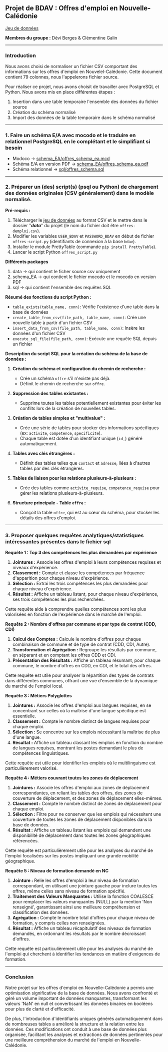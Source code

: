 ## Projet de BDAV : Offres d'emploi en Nouvelle-Calédonie

[Jeu de données](https://data.gouv.nc/explore/dataset/offres-demploi/information/?flg=fr-fr&disjunctive.experience&disjunctive.typecontrat&disjunctive.communeemploi&disjunctive.niveauformation&disjunctive.employeur_type&disjunctive.employeur_nomentreprise&disjunctive.specifites_multivalue&disjunctive.zonesdeplacement_multivalue&disjunctive.permis_affichage&disjunctive.langues_affichage)

**Membres du groupe :** Dévi Berges & Clémentine Galin

---

### Introduction

Nous avons choisi de normaliser un fichier CSV comportant des informations sur les offres d'emploi en Nouvelel-Calédonie.
Cette document contient 79 colonnes, nous l'appelerons fichier source.

Pour réaliser ce projet, nous avons choisit de travailler avec PostgreSQL et Python.
Nous avons mis en place différentes étapes :
1. Insertion dans une table temporaire l'ensemble des données du fichier source
2. Création du schéma normalisé
3. Import des données de la table temporaire dans le schéma normalisé

---

### 1. Faire un schéma E/A avec mocodo et le traduire en relationnel PostgreSQL en le complétant et le simplifiant si besoin

- Modoco -> [schema_EA/offres_schema_ea.mcd](https://www.mocodo.net/?mcd=eNp1Vk2PmzAQvfMr-AEcutueckOJs0JKICVkte3FcmCSdcXX2iba9Nd3_EFw2FQ5gJ_H45k3b4YsgoX5rQ45IbQg292e7uK8SMhmEfKKVoMAoAqaXtKeCcWhjsK2a44C6DvgZhRKGHiNLvDsJksWYc2PUNdA8Uzd8Sgsuwqo6BpAmyBe5WS_J6FxzioBUqKLCmp-AXGlfcdbpY_gWWhAv0uFEeCz4vjGj4PiXYvocKz4hUuzKLuhVeKK_n9nKaErstvES7IlaWGu-du1QCvoa1Y6n2OI8x1NxDoKn9LwAR-IP4XZep0Ta-QWxtzmHqTJK4kPdJ3l27hIstRc32JqbKCnTjTMBj9eP9_RBDnXjqfJ-S9yyINllqZxst_H6ZLQJF1n5oKya1vGJWtLoLw9ddMF8x10cHh1Ic-pisJvqUtvmW13pCB4ifPf9KAAnfieRwyD3u_IMlkny6SwB2QPJT_xkivvhAcGK7KN0xWZkfiVvYqjhBqISkDl4VnDEq27ktUQ3Wij8MnPYOR1o8rEYRR4RZVGobr24K9RwhQLLqAXXCtQr3sQKPL3q-QfA0K9gAfozQdtGMr-sRJMsVKyxBIiJ09m40vtPMJvps_OdOTfs9llqIeVc-Yx7pnM1Is3Fnlc-Lr18dBrcBSKEkyNre34Mns3Sepj8bKYZbkj-TbZG1fIVMPlVHG7Dshb8qLDxjCtMb5-twEtQgEfA9q4FTrpTid9fymAKaiioa_Mk-FoGC4dFxQr3x5xJRXIiJVaiOzc2sbWtrQfjrWTigWYKN_5hZ3BLjEmlEJLmUL9KgcK-INDpgJJscrau-RHvEkqpgYVSX5uUXLO9sJqXmlt65YaNTiNLMaFESeVIC4cO-8-yKnY320p49csySkpcr-UHmpbipnkQQm_pSbQDPHAlSgcx4Jipa3pqGYsLNTQv-Pci8KmO3LMMTyxTz1DjbVVtdPaqEZX9yz93_hzinrQDW9Y8kQrefRpk0Z_yeu9eI1Mng2widOXg91zM-GGzIVzt--P25q15wG-zFoLa64WgYv6RpZpAG90amCq1g8T-M9DvNGNZwbUXfRjonbyfKL4-f3InLBHBG63h5QEIy_281gq_MT5M3REAi_feaJ-hovgLl5j_zGgfMdZOh27gw05JqLxA9AM7f3014D97_APxrWqgw==)
- Schéma E/A en version PDF -> [schema_EA/offres_schema_ea.pdf](schema_EA/offres_schema_ea.pdf)
- Schéma relationnel -> [sql/offres_schema.sql](sql/offres_schema.sql)

---

### 2. Préparer un (des) script(s) (psql ou Python) de chargement des données originales (CSV généralement) dans le modèle normalisé.

**Pré-requis :**
1. Télécharger le [jeu de données](https://data.gouv.nc/explore/dataset/offres-demploi/information/?flg=fr-fr&disjunctive.experience&disjunctive.typecontrat&disjunctive.communeemploi&disjunctive.niveauformation&disjunctive.employeur_type&disjunctive.employeur_nomentreprise&disjunctive.specifites_multivalue&disjunctive.zonesdeplacement_multivalue&disjunctive.permis_affichage&disjunctive.langues_affichage) au format CSV et le mettre dans le dossier "***data***" du projet (le nom du fichier doit être `offres-demploi.csv`).
2. Modifier les variables `USER_BDAV` et `PASSWORD_BDAV` en début de fichier `offres-script.py` (identifiants de connexion à la base `bdav`).
3. Installer le module PrettyTable (commande `pip install PrettyTable`).
4. Lancer le script Python `offres_script.py`

**Différents packages**
1. data -> qui contient le ficher source csv uniquement
2. schema_EA -> qui contient le fichier mocodo et le mocodo en version PDF
3. sql -> qui contient l'ensemble des requêtes SQL

**Résumé des fonctions du script Python :**

- `table_exists(table_name, conn)`: Vérifie l'existence d'une table dans la base de données
- `create_table_from_csv(file_path, table_name, conn)`: Crée une nouvelle table à partir d'un fichier CSV
- `insert_data_from_csv(file_path, table_name, conn)`: Insère les données d'un fichier CSV
- `execute_sql_file(file_path, conn)`: Exécute une requête SQL depuis un fichier

**Description du script SQL pour la création du schéma de la base de données :**

1. **Création du schéma et configuration du chemin de recherche :**
   - Crée un schéma `offre` s'il n'existe pas déjà.
   - Définit le chemin de recherche sur `offre`.

2. **Suppression des tables existantes :**
   - Supprime toutes les tables potentiellement existantes pour éviter les conflits lors de la création de nouvelles tables.

3. **Création de tables simples et "multivalue" :**
   - Crée une série de tables pour stocker des informations spécifiques (ex: `activite`, `competence`, `specificite`).
   - Chaque table est dotée d'un identifiant unique (`id_`) généré automatiquement.

4. **Tables avec clés étrangères :**
   - Définit des tables telles que `contact` et `adresse`, liées à d'autres tables par des clés étrangères.

5. **Tables de liaison pour les relations plusieurs-à-plusieurs :**
   - Crée des tables comme `activite_requise`, `competence_requise` pour gérer les relations plusieurs-à-plusieurs.

6. **Structure principale - Table `offre` :**
   - Conçoit la table `offre`, qui est au cœur du schéma, pour stocker les détails des offres d'emploi.

---

### 3. Proposer quelques requêtes analytiques/statistiques intéressantes présentes dans le fichier sql

**Requête 1 : Top 3 des compétences les plus demandées par expérience**

1. **Jointures :** Associe les offres d'emploi à leurs compétences requises et niveaux d'expérience.
2. **Classement :** Compte et classe les compétences par fréquence d'apparition pour chaque niveau d'expérience.
3. **Sélection :** Extrai les trois compétences les plus demandées pour chaque niveau d'expérience.
4. **Résultat :** Affiche un tableau listant, pour chaque niveau d'expérience, ses trois compétences les plus recherchées.

Cette requête aide à comprendre quelles compétences sont les plus valorisées en fonction de l'expérience dans le marché de l'emploi.

**Requête 2 : Nombre d'offres par commune et par type de contrat (CDD, CDI)**

1. **Calcul des Comptes :** Calcule le nombre d'offres pour chaque combinaison de commune et de type de contrat (CDD, CDI, Autre).
2. **Transformation et Agrégation :** Regroupe les résultats par commune, en séparant et en comptant les offres CDD et CDI.
3. **Présentation des Résultats :** Affiche un tableau résumant, pour chaque commune, le nombre d'offres en CDD, en CDI, et le total des offres.

Cette requête est utile pour analyser la répartition des types de contrats dans différentes communes, offrant une vue d'ensemble de la dynamique du marché de l'emploi local.

**Requête 3 : Métiers Polyglottes**

1. **Jointures :** Associe les offres d'emploi aux langues requises, en se concentrant sur celles où la maîtrise d'une langue spécifique est essentielle.
2. **Classement :** Compte le nombre distinct de langues requises pour chaque emploi. 
3. **Sélection :** Se concentre sur les emplois nécessitant la maîtrise de plus d'une langue.
4. **Résultat :** Affiche un tableau classant les emplois en fonction du nombre de langues requises, montrant les postes demandant le plus de compétences linguistiques.

Cette requête est utile pour identifier les emplois où le multilinguisme est particulièrement valorisé.

**Requête 4 : Métiers couvrant toutes les zones de déplacement** 

1. **Jointures :** Associe les offres d'emploi aux zones de déplacement correspondantes, en reliant les tables des offres, des zones de couverture de déplacement, et des zones de déplacement elles-mêmes.
2. **Classement :** Compte le nombre distinct de zones de déplacement pour chaque emploi.
3. **Sélection :** Filtre pour ne conserver que les emplois qui nécessitent une couverture de toutes les zones de déplacement disponibles dans la base de données.
4. **Résultat :** Affiche un tableau listant les emplois qui demandent une disponibilité de déplacement dans toutes les zones géographiques référencées.

Cette requête est particulièrement utile pour les analyses du marché de l'emploi focalisées sur les postes impliquant une grande mobilité géographique.

**Requête 5 : Niveau de formation demandé en NC**

1. **Jointure :** Relie les offres d'emploi à leur niveau de formation correspondant, en utilisant une jointure gauche pour inclure toutes les offres, même celles sans niveau de formation spécifié.
2. **Traitement des Valeurs Manquantes :** Utilise la fonction COALESCE pour remplacer les valeurs manquantes (NULL) par la mention 'Non renseigné', garantissant ainsi une meilleure compréhension et classification des données.
3. **Agrégation :** Compte le nombre total d'offres pour chaque niveau de formation, y compris celles non renseignées.
4. **Résultat :** Affiche un tableau récapitulatif des niveaux de formation demandés, en ordonnant les résultats par le nombre décroissant d'offres.

Cette requête est particulièrement utile pour les analyses du marché de l'emploi qui cherchent à identifier les tendances en matière d'exigences de formation.

---

### Conclusion

Notre projet sur les offres d'emploi en Nouvelle-Calédonie a permis une optimisation significative de la base de données. 
Nous avons confronté et géré un volume important de données manquantes, transformant les valeurs 'NaN' en null et convertissant les données binaires en booléens pour plus de clarté et d'efficacité. 

De plus, l'introduction d'identifiants uniques générés automatiquement dans de nombreuses tables a amélioré la structure et la relation entre les données. 
Ces modifications ont conduit à une base de données plus organisée, facilitant les analyses et extractions de données pertinentes pour une meilleure compréhension du marché de l'emploi en Nouvelle-Calédonie.